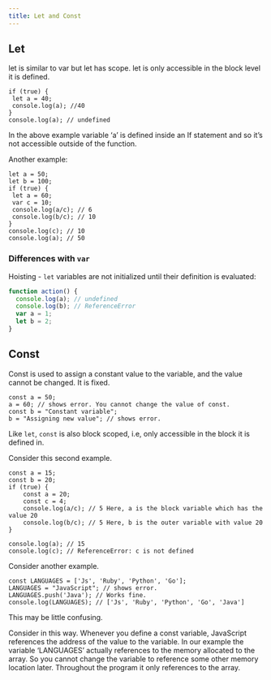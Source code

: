 ```yaml
---
title: Let and Const
---
```


## Let

let is similar to var but let has scope. let is only accessible in the block level it is defined.
```
if (true) {
 let a = 40;
 console.log(a); //40
}
console.log(a); // undefined
```

In the above example variable ‘a’ is defined inside an If statement and so it’s not accessible outside of the function.

Another example:
```
let a = 50;
let b = 100;
if (true) {
 let a = 60;
 var c = 10;
 console.log(a/c); // 6
 console.log(b/c); // 10
}
console.log(c); // 10
console.log(a); // 50
```

### Differences with `var`

Hoisting - `let` variables are not initialized until their definition is evaluated:

```js
function action() {
  console.log(a); // undefined
  console.log(b); // ReferenceError
  var a = 1;
  let b = 2;
}
```

## Const

Const is used to assign a constant value to the variable, and the value cannot be changed. It is fixed. 
```
const a = 50;
a = 60; // shows error. You cannot change the value of const.
const b = "Constant variable";
b = "Assigning new value"; // shows error.
```
Like `let`, `const` is also block scoped, i.e, only accessible in the block it is defined in.

Consider this second example.

```
const a = 15;
const b = 20;
if (true) {
	const a = 20;
	const c = 4;
	console.log(a/c); // 5 Here, a is the block variable which has the value 20
	console.log(b/c); // 5 Here, b is the outer variable with value 20
}

console.log(a); // 15
console.log(c); // ReferenceError: c is not defined
```


Consider another example.
```
const LANGUAGES = ['Js', 'Ruby', 'Python', 'Go'];
LANGUAGES = "JavaScript"; // shows error.
LANGUAGES.push('Java'); // Works fine.
console.log(LANGUAGES); // ['Js', 'Ruby', 'Python', 'Go', 'Java']
```

This may be little confusing.

Consider in this way. Whenever you define a const variable, JavaScript references the address of the value to the variable. In our example the variable ‘LANGUAGES’ actually references to the memory allocated to the array. So you cannot change the variable to reference some other memory location later. Throughout the program it only references to the array.
